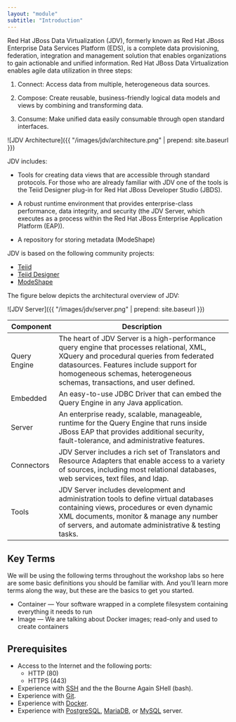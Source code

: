 ```yaml
---
layout: "module"
subtitle: "Introduction"
---
```


Red Hat JBoss Data Virtualization (JDV), formerly known as Red Hat JBoss Enterprise Data Services Platform (EDS), is a complete data provisioning, federation, integration and management solution that enables organizations to gain actionable and unified information. Red Hat JBoss Data Virtualization enables agile data utilization in three steps:

1. Connect: Access data from multiple, heterogeneous data sources.

2. Compose: Create reusable, business-friendly logical data models and views by combining and transforming data.

3. Consume: Make unified data easily consumable through open standard interfaces.

![JDV Architecture]({{ "/images/jdv/architecture.png" | prepend: site.baseurl }})

JDV includes:

- Tools for creating data views that are accessible through standard protocols. For those who are already familiar with JDV one of the tools is the Teiid Designer plug-in for Red Hat JBoss Developer Studio (JBDS).

- A robust runtime environment that provides enterprise-class performance, data integrity, and security (the JDV Server, which executes as a process within the Red Hat JBoss Enterprise Application Platform (EAP)).

- A repository for storing metadata (ModeShape)

JDV is based on the following community projects:

- [Teiid](http://red.ht/2d5nn8S)
- [Teiid Designer](http://red.ht/2duh9SE)
- [ModeShape](http://red.ht/2ds6xnG)

The figure below depicts the architectural overview of JDV:

![JDV Server]({{ "/images/jdv/server.png" | prepend: site.baseurl }})

Component  | Description
-----------| -----------
Query Engine  |  The heart of JDV Server is a high-performance query engine that processes relational, XML, XQuery and procedural queries from federated datasources. Features include support for homogeneous schemas, heterogeneous schemas, transactions, and user defined.
Embedded  |  An easy-to-use JDBC Driver that can embed the Query Engine in any Java application.
Server  |  An enterprise ready, scalable, manageable, runtime for the Query Engine that runs inside JBoss EAP that provides additional security, fault-tolerance, and administrative features.
Connectors  | JDV Server includes a rich set of Translators and Resource Adapters that enable access to a variety of sources, including most relational databases, web services, text files, and ldap.
Tools  |  JDV Server includes development and administration tools to define virtual databases containing views, procedures or even dynamic XML documents, monitor & manage any number of servers, and automate administrative & testing tasks.

## Key Terms

We will be using the following terms throughout the workshop labs so here are some basic definitions you should be familiar with. And you’ll learn more terms along the way, but these are the basics to get you started.

- Container — Your software wrapped in a complete filesystem containing everything it needs to run
- Image — We are talking about Docker images; read-only and used to create containers

## Prerequisites

- Access to the Internet and the following ports:
  - HTTP (80)
  - HTTPS (443)
- Experience with [SSH](http://bit.ly/2dx8P0G) and the the Bourne Again SHell (bash).
- Experience with [Git](http://bit.ly/2cTgp4D).
- Experience with [Docker](http://bit.ly/2dhG5LB).
- Experience with [PostgreSQL](https://www.postgresql.org/), [MariaDB](http://bit.ly/2d7veC7), or [MySQL](http://bit.ly/2cz3TZf) server.
